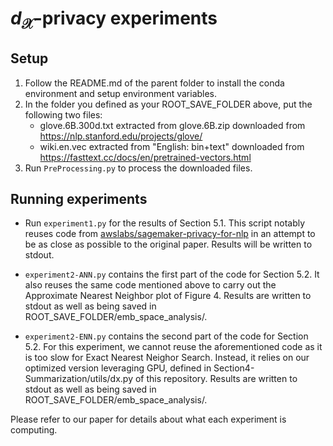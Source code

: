 # $d_\mathcal{X}$-privacy experiments
## Setup
1. Follow the README.md of the parent folder to install the conda environment and setup environment variables.
2. In the folder you defined as your ROOT_SAVE_FOLDER above, put the following two files:
    - glove.6B.300d.txt extracted from glove.6B.zip downloaded from https://nlp.stanford.edu/projects/glove/
    - wiki.en.vec extracted from "English: bin+text" downloaded from https://fasttext.cc/docs/en/pretrained-vectors.html
3. Run `PreProcessing.py` to process the downloaded files.

## Running experiments
- Run `experiment1.py` for the results of Section 5.1. This script notably reuses code from [awslabs/sagemaker-privacy-for-nlp](https://github.com/awslabs/sagemaker-privacy-for-nlp) in an attempt to be as close as possible to the original paper. Results will be written to stdout.

- `experiment2-ANN.py` contains the first part of the code for Section 5.2. It also reuses the same code mentioned above to carry out the Approximate Nearest Neighbor plot of Figure 4. Results are written to stdout as well as being saved in ROOT_SAVE_FOLDER/emb_space_analysis/.

- `experiment2-ENN.py` contains the second part of the code for Section 5.2. For this experiment, we cannot reuse the aforementioned code as it is too slow for Exact Nearest Neighor Search. Instead, it relies on our optimized version leveraging GPU, defined in Section4-Summarization/utils/dx.py of this repository. Results are written to stdout as well as being saved in ROOT_SAVE_FOLDER/emb_space_analysis/.

Please refer to our paper for details about what each experiment is computing.